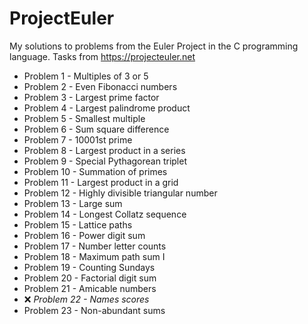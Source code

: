 # ProjectEuler
My solutions to problems from the Euler Project in the C programming language. Tasks from https://projecteuler.net

* Problem 1 - Multiples of 3 or 5
* Problem 2 - Even Fibonacci numbers
* Problem 3 - Largest prime factor
* Problem 4 - Largest palindrome product
* Problem 5 - Smallest multiple
* Problem 6 - Sum square difference
* Problem 7 - 10001st prime
* Problem 8 - Largest product in a series
* Problem 9 - Special Pythagorean triplet
* Problem 10 - Summation of primes
* Problem 11 - Largest product in a grid
* Problem 12 - Highly divisible triangular number
* Problem 13 - Large sum
* Problem 14 - Longest Collatz sequence
* Problem 15 - Lattice paths
* Problem 16 - Power digit sum
* Problem 17 - Number letter counts
* Problem 18 - Maximum path sum I
* Problem 19 - Counting Sundays
* Problem 20 - Factorial digit sum
* Problem 21 - Amicable numbers
* :x: *Problem 22 - Names scores*
* Problem 23 - Non-abundant sums


